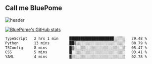 ## Call me BluePome

<!--
**PomegranateBlue/PomegranateBlue** is a ✨ _special_ ✨ repository because its `README.md` (this file) appears on your GitHub profile.

Here are some ideas to get you started:

- 🔭 I’m currently working on ...
- 🌱 I’m currently learning ...
- 👯 I’m looking to collaborate on ...
- 🤔 I’m looking for help with ...
- 💬 Ask me about ...
- 📫 How to reach me: ...
- 😄 Pronouns: ...
- ⚡ Fun fact: ...
-->

![header](https://capsule-render.vercel.app/api?type=venom&color=E8E8EB&height=300&section=header&text=Live%20Like%20Sisyphus&fontSize=40&fontColor=6A232B)

[![BluePome's GitHub stats](https://github-readme-stats.vercel.app/api?username=PomegranateBlue&bg_color=63222A&title_color=E8E8EB&text_color=E8E8EB)](https://github.com/anuraghazra/github-readme-stats)

  <!--START_SECTION:waka-->

```txt
TypeScript   2 hrs 1 min     ████████████████████░░░░░   79.48 %
Python       13 mins         ██▒░░░░░░░░░░░░░░░░░░░░░░   08.79 %
TSConfig     8 mins          █▒░░░░░░░░░░░░░░░░░░░░░░░   05.47 %
CSS          5 mins          █░░░░░░░░░░░░░░░░░░░░░░░░   03.41 %
YAML         4 mins          ▓░░░░░░░░░░░░░░░░░░░░░░░░   02.78 %
```

<!--END_SECTION:waka-->
